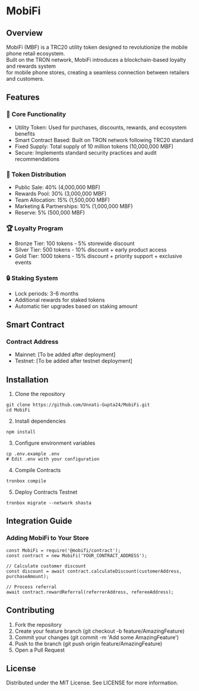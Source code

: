 # MobiFi

## Overview
MobiFi (MBF) is a TRC20 utility token designed to revolutionize the mobile phone retail ecosystem.<br> Built on the TRON network, MobiFi introduces a blockchain-based loyalty and rewards system <br> for mobile phone stores, creating a seamless connection between retailers and customers.

## Features

### 🎯 Core Functionality
- Utility Token: Used for purchases, discounts, rewards, and ecosystem benefits
- Smart Contract Based: Built on TRON network following TRC20 standard
- Fixed Supply: Total supply of 10 million tokens (10,000,000 MBF)
- Secure: Implements standard security practices and audit recommendations

### 💎 Token Distribution
- Public Sale: 40% (4,000,000 MBF)
- Rewards Pool: 30% (3,000,000 MBF)
- Team Allocation: 15% (1,500,000 MBF)
- Marketing & Partnerships: 10% (1,000,000 MBF)
- Reserve: 5% (500,000 MBF)

### 🏆 Loyalty Program
- Bronze Tier: 100 tokens - 5% storewide discount
- Silver Tier: 500 tokens - 10% discount + early product access
- Gold Tier: 1000 tokens - 15% discount + priority support + exclusive events

### 🔒 Staking System
- Lock periods: 3-6 months
- Additional rewards for staked tokens
- Automatic tier upgrades based on staking amount

## Smart Contract

### Contract Address
- Mainnet: [To be added after deployment]
- Testnet: [To be added after testnet deployment]


## Installation

1. Clone the repository<br>
```
git clone https://github.com/Unnati-Gupta24/MobiFi.git
cd MobiFi
```

2. Install dependencies<br>
```
npm install
```

3. Configure environment variables<br>
```
cp .env.example .env
# Edit .env with your configuration
```

4. Compile Contracts<br>
```
tronbox compile
```

5. Deploy Contracts Testnet<br>
```
tronbox migrate --network shasta
```

## Integration Guide

### Adding MobiFi to Your Store

```
const MobiFi = require('@mobifi/contract');
const contract = new MobiFi('YOUR_CONTRACT_ADDRESS');

// Calculate customer discount
const discount = await contract.calculateDiscount(customerAddress, purchaseAmount);

// Process referral
await contract.rewardReferral(referrerAddress, refereeAddress);
```

## Contributing

1. Fork the repository<br>
2. Create your feature branch (git checkout -b feature/AmazingFeature)<br>
3. Commit your changes (git commit -m 'Add some AmazingFeature')<br>
4. Push to the branch (git push origin feature/AmazingFeature)<br>
5. Open a Pull Request

## License
Distributed under the MIT License. See LICENSE for more information.


